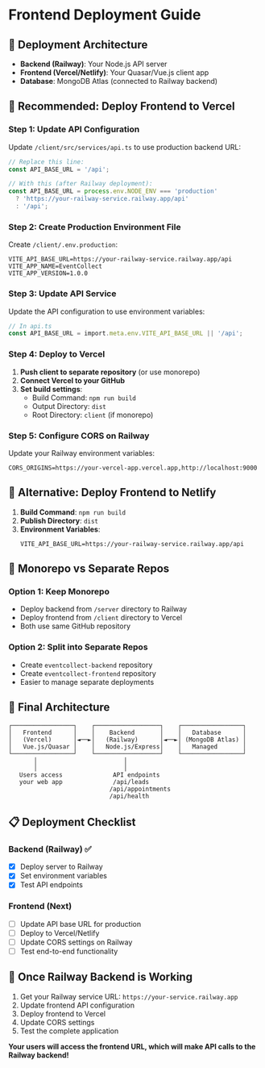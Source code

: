 # Frontend Deployment Guide

## 🎯 **Deployment Architecture**

- **Backend (Railway)**: Your Node.js API server 
- **Frontend (Vercel/Netlify)**: Your Quasar/Vue.js client app
- **Database**: MongoDB Atlas (connected to Railway backend)

## 🚀 **Recommended: Deploy Frontend to Vercel**

### **Step 1: Update API Configuration**

Update `/client/src/services/api.ts` to use production backend URL:

```typescript
// Replace this line:
const API_BASE_URL = '/api';

// With this (after Railway deployment):
const API_BASE_URL = process.env.NODE_ENV === 'production' 
  ? 'https://your-railway-service.railway.app/api'
  : '/api';
```

### **Step 2: Create Production Environment File**

Create `/client/.env.production`:
```env
VITE_API_BASE_URL=https://your-railway-service.railway.app/api
VITE_APP_NAME=EventCollect
VITE_APP_VERSION=1.0.0
```

### **Step 3: Update API Service**

Update the API configuration to use environment variables:

```typescript
// In api.ts
const API_BASE_URL = import.meta.env.VITE_API_BASE_URL || '/api';
```

### **Step 4: Deploy to Vercel**

1. **Push client to separate repository** (or use monorepo)
2. **Connect Vercel to your GitHub**
3. **Set build settings**:
   - Build Command: `npm run build`
   - Output Directory: `dist`
   - Root Directory: `client` (if monorepo)

### **Step 5: Configure CORS on Railway**

Update your Railway environment variables:
```
CORS_ORIGINS=https://your-vercel-app.vercel.app,http://localhost:9000
```

## 🔧 **Alternative: Deploy Frontend to Netlify**

1. **Build Command**: `npm run build`
2. **Publish Directory**: `dist`
3. **Environment Variables**:
   ```
   VITE_API_BASE_URL=https://your-railway-service.railway.app/api
   ```

## 📁 **Monorepo vs Separate Repos**

### **Option 1: Keep Monorepo**
- Deploy backend from `/server` directory to Railway
- Deploy frontend from `/client` directory to Vercel
- Both use same GitHub repository

### **Option 2: Split into Separate Repos**
- Create `eventcollect-backend` repository
- Create `eventcollect-frontend` repository
- Easier to manage separate deployments

## 🔗 **Final Architecture**

```
┌─────────────────┐    ┌──────────────────┐    ┌─────────────────┐
│   Frontend      │    │    Backend       │    │   Database      │
│   (Vercel)      │◄──►│   (Railway)      │◄──►│ (MongoDB Atlas) │
│   Vue.js/Quasar │    │   Node.js/Express│    │   Managed       │
└─────────────────┘    └──────────────────┘    └─────────────────┘
       │                        │
       │                        │
   Users access              API endpoints
   your web app              /api/leads
                            /api/appointments
                            /api/health
```

## 📋 **Deployment Checklist**

### **Backend (Railway) ✅**
- [x] Deploy server to Railway
- [x] Set environment variables
- [x] Test API endpoints

### **Frontend (Next)**
- [ ] Update API base URL for production
- [ ] Deploy to Vercel/Netlify
- [ ] Update CORS settings on Railway
- [ ] Test end-to-end functionality

## 🎯 **Once Railway Backend is Working**

1. Get your Railway service URL: `https://your-service.railway.app`
2. Update frontend API configuration
3. Deploy frontend to Vercel
4. Update CORS settings
5. Test the complete application

**Your users will access the frontend URL, which will make API calls to the Railway backend!**

